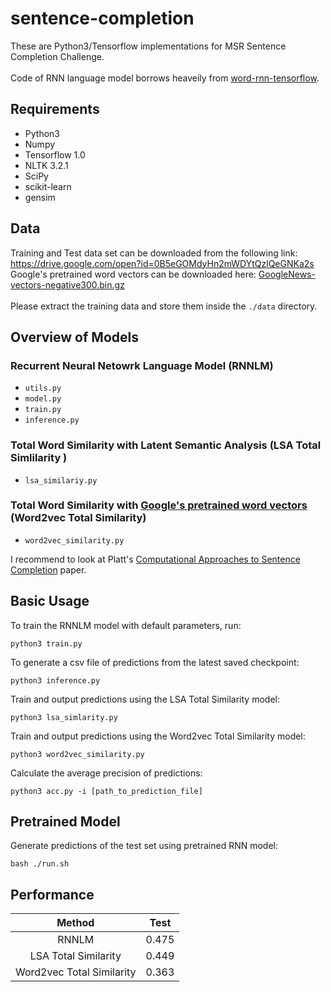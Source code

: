 # sentence-completion
These are Python3/Tensorflow implementations for MSR Sentence Completion Challenge.<br/>
<br/>
Code of RNN language model borrows heaveily from [word-rnn-tensorflow](https://github.com/hunkim/word-rnn-tensorflow).
## Requirements
- Python3
- Numpy
- Tensorflow 1.0
- NLTK 3.2.1
- SciPy
- scikit-learn
- gensim

## Data
Training and Test data set can be downloaded from the following link: <br/>
https://drive.google.com/open?id=0B5eGOMdyHn2mWDYtQzlQeGNKa2s <br/>
Google's pretrained word vectors can be downloaded here: [GoogleNews-vectors-negative300.bin.gz](https://drive.google.com/file/d/0B7XkCwpI5KDYNlNUTTlSS21pQmM/edit) <br/>
<br/>
Please extract the training data and store them inside the `./data` directory.

## Overview of Models
### Recurrent Neural Netowrk Language Model (RNNLM)
- `utils.py`
- `model.py`
- `train.py`
- `inference.py`

### Total Word Similarity with Latent Semantic Analysis (LSA Total Simlilarity )
- `lsa_similariy.py`

### Total Word Similarity with [Google's pretrained word vectors](https://code.google.com/archive/p/word2vec/) (Word2vec Total Similarity)
- `word2vec_similarity.py`

I recommend to look at Platt's [Computational Approaches to Sentence Completion](https://www.microsoft.com/en-us/research/wp-content/uploads/2016/02/semco.pdf) paper.

## Basic Usage
To train the RNNLM model with default parameters, run:
```
python3 train.py
```
To generate a csv file of predictions from the latest saved checkpoint:
```
python3 inference.py
```

Train and output predictions using the LSA Total Similarity model:
```
python3 lsa_simlarity.py
```

Train and output predictions using the Word2vec Total Similarity model:
```
python3 word2vec_similarity.py
```

Calculate the average precision of predictions:
```
python3 acc.py -i [path_to_prediction_file]
```

## Pretrained Model
Generate predictions of the test set using pretrained RNN model:
```
bash ./run.sh
```
## Performance
|Method|Test|
|:---:|:---:|
|RNNLM|0.475|
|LSA Total Similarity|0.449|
|Word2vec Total Similarity|0.363|

